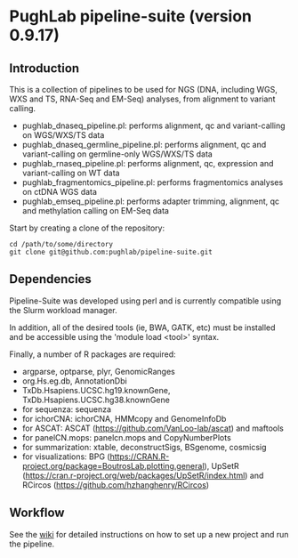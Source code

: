 # PughLab pipeline-suite (version 0.9.17)

## Introduction
This is a collection of pipelines to be used for NGS (DNA, including WGS, WXS and TS, RNA-Seq and EM-Seq) analyses, from alignment to variant calling.
- pughlab_dnaseq_pipeline.pl: performs alignment, qc and variant-calling on WGS/WXS/TS data
- pughlab_dnaseq_germline_pipeline.pl: performs alignment, qc and variant-calling on germline-only WGS/WXS/TS data
- pughlab_rnaseq_pipeline.pl: performs alignment, qc, expression and variant-calling on WT data
- pughlab_fragmentomics_pipeline.pl: performs fragmentomics analyses on ctDNA WGS data
- pughlab_emseq_pipeline.pl: performs adapter trimming, alignment, qc and methylation calling on EM-Seq data

Start by creating a clone of the repository:

<pre><code>cd /path/to/some/directory
git clone git@github.com:pughlab/pipeline-suite.git
</code></pre>

## Dependencies
Pipeline-Suite was developed using perl and is currently compatible using the Slurm workload manager.

In addition, all of the desired tools (ie, BWA, GATK, etc) must be installed and be accessible using the 'module load \<tool\>' syntax.

Finally, a number of R packages are required:
- argparse, optparse, plyr, GenomicRanges
- org.Hs.eg.db, AnnotationDbi
- TxDb.Hsapiens.UCSC.hg19.knownGene, TxDb.Hsapiens.UCSC.hg38.knownGene
- for sequenza: sequenza
- for ichorCNA: ichorCNA, HMMcopy and GenomeInfoDb
- for ASCAT: ASCAT (https://github.com/VanLoo-lab/ascat) and maftools
- for panelCN.mops: panelcn.mops and CopyNumberPlots
- for summarization: xtable, deconstructSigs, BSgenome, cosmicsig
- for visualizations: BPG (https://CRAN.R-project.org/package=BoutrosLab.plotting.general), UpSetR (https://cran.r-project.org/web/packages/UpSetR/index.html) and RCircos (https://github.com/hzhanghenry/RCircos)

## Workflow
See the [wiki](https://github.com/pughlab/pipeline-suite/wiki) for detailed instructions on how to set up a new project and run the pipeline.
